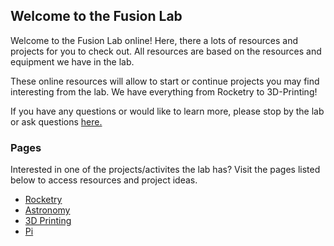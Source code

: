 ## Welcome to the Fusion Lab

Welcome to the Fusion Lab online! Here, there a lots of resources and projects for you to check out. All resources are based on the resources and equipment we have in the lab.

These online resources will allow to start or continue projects you may find interesting from the lab. We have everything from Rocketry to 3D-Printing! 

If you have any questions or would like to learn more, please stop by the lab or ask questions [here.](pages/faq.md)


### Pages

Interested in one of the projects/activites the lab has? Visit the pages listed below to access resources and project ideas.

- [Rocketry](pages/rocketry.md)
- [Astronomy](pages/astronomy.md)
- [3D Printing](pages/print.md)
- [Pi](pages/pi.md)


